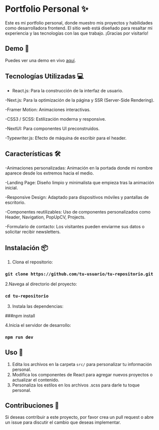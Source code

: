 # Portfolio Personal ✨

Este es mi portfolio personal, donde muestro mis proyectos y habilidades como desarrolladora frontend. El sitio web está diseñado para resaltar mi experiencia y las tecnologías con las que trabajo. ¡Gracias por visitarlo!

## Demo 🚀

Puedes ver una demo en vivo [aquí](https://efernandez.vercel.app/).

## Tecnologías Utilizadas 💻

- React.js: Para la construcción de la interfaz de usuario.

-Next.js: Para la optimización de la página y SSR (Server-Side Rendering).

-Framer Motion: Animaciones interactivas.

-CSS3 / SCSS: Estilización moderna y responsive.

-NextUI: Para componentes UI preconstruidos.

-Typewriter.js: Efecto de máquina de escribir para el header.

## Características 🛠️

-Animaciones personalizadas: Animación en la portada donde mi nombre aparece desde los extremos hacia el medio.

-Landing Page: Diseño limpio y minimalista que empieza tras la animación inicial.

-Responsive Design: Adaptado para dispositivos móviles y pantallas de escritorio.

-Componentes reutilizables: Uso de componentes personalizados como Header, Navigation, PopUpCV, Projects.

-Formulario de contacto: Los visitantes pueden enviarme sus datos o solicitar recibir newsletters.

## Instalación 📦

1. Clona el repositorio:

### `git clone https://github.com/tu-usuario/tu-repositorio.git`

2.Navega al directorio del proyecto:

### `cd tu-repositorio`

3. Instala las dependencias:

###npm install

4.Inicia el servidor de desarrollo:

### `npm run dev`

## Uso 📂

1. Edita los archivos en la carpeta `src/` para personalizar tu información personal.
2. Modifica los componentes de React para agregar nuevos proyectos o actualizar el contenido.
3. Personaliza los estilos en los archivos .scss para darle tu toque personal.
   
## Contribuciones 🤝

Si deseas contribuir a este proyecto, por favor crea un pull request o abre un issue para discutir el cambio que deseas implementar.




